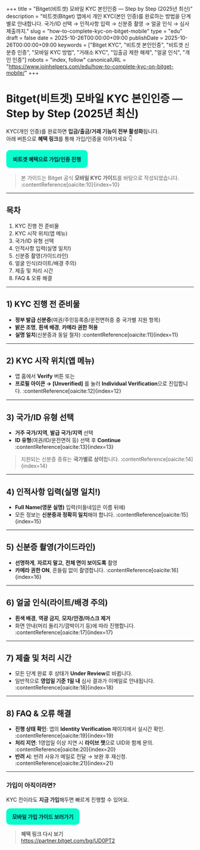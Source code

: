 +++
title = "Bitget(비트겟) 모바일 KYC 본인인증 — Step by Step (2025년 최신)"
description = "비트겟(Bitget) 앱에서 개인 KYC(본인 인증)를 완료하는 방법을 단계별로 안내합니다. 국가/ID 선택 → 인적사항 입력 → 신분증 촬영 → 얼굴 인식 → 심사 제출까지."
slug = "how-to-complete-kyc-on-bitget-mobile"
type = "edu"
draft = false
date = 2025-10-26T00:00:00+09:00
publishDate = 2025-10-26T00:00:00+09:00
keywords = ["Bitget KYC", "비트겟 본인인증", "비트겟 신분증 인증", "모바일 KYC 방법", "거래소 KYC", "입출금 제한 해제", "얼굴 인식", "개인 인증"]
robots = "index, follow"
canonicalURL = "https://www.joinhelpers.com/edu/how-to-complete-kyc-on-bitget-mobile/"
+++

# Bitget(비트겟) 모바일 KYC 본인인증 — Step by Step (2025년 최신)

KYC(개인 인증)를 완료하면 **입금/출금/거래 기능이 전부 활성화**됩니다.  
아래 버튼으로 **혜택 링크**를 통해 가입/인증을 이어가세요 👇

<div style="margin: 16px 0;">
  <a href="https://partner.bitget.com/bg/UD0PT2" target="_blank" rel="nofollow sponsored" style="display:inline-block;padding:14px 18px;border-radius:10px;background:#09FCCC;color:#0B1F2A;font-weight:700;text-decoration:none;">비트겟 혜택으로 가입/인증 진행</a>
</div>

> 본 가이드는 Bitget 공식 **모바일 KYC 가이드**를 바탕으로 작성되었습니다. :contentReference[oaicite:10]{index=10}

---

## 목차
1. KYC 진행 전 준비물
2. KYC 시작 위치(앱 메뉴)
3. 국가/ID 유형 선택
4. 인적사항 입력(실명 일치!)
5. 신분증 촬영(가이드라인)
6. 얼굴 인식(라이트/배경 주의)
7. 제출 및 처리 시간
8. FAQ & 오류 해결

---

## 1) KYC 진행 전 준비물
- **정부 발급 신분증**(여권/주민등록증/운전면허증 중 국가별 지원 항목)  
- **밝은 조명**, **흰색 배경**, **카메라 권한 허용**  
- **실명 일치**(신분증과 동일 철자) :contentReference[oaicite:11]{index=11}

---

## 2) KYC 시작 위치(앱 메뉴)

- 앱 홈에서 **Verify** 버튼 또는  
- **프로필 아이콘 → [Unverified]** 를 눌러 **Individual Verification**으로 진입합니다. :contentReference[oaicite:12]{index=12}

---

## 3) 국가/ID 유형 선택

- **거주 국가/지역**, **발급 국가/지역** 선택  
- **ID 유형**(여권/ID/운전면허 등) 선택 후 **Continue** :contentReference[oaicite:13]{index=13}  
> 지원되는 신분증 종류는 **국가별로 상이**합니다. :contentReference[oaicite:14]{index=14}

---

## 4) 인적사항 입력(실명 일치!)

- **Full Name(영문 실명)** 입력(미들네임은 이름 뒤에)  
- 모든 정보는 **신분증과 정확히 일치**해야 합니다. :contentReference[oaicite:15]{index=15}

---

## 5) 신분증 촬영(가이드라인)

- **선명하게**, **자르지 말고**, **전체 면이 보이도록** 촬영  
- **카메라 권한 ON**, 흔들림 없이 촬영합니다. :contentReference[oaicite:16]{index=16}

---

## 6) 얼굴 인식(라이트/배경 주의)

- **흰색 배경**, **역광 금지**, **모자/안경/마스크 제거**  
- 화면 안내(머리 돌리기/깜박이기 등)에 따라 진행합니다. :contentReference[oaicite:17]{index=17}

---

## 7) 제출 및 처리 시간

- 모든 단계 완료 후 상태가 **Under Review**로 바뀝니다.  
- 일반적으로 **영업일 기준 1일 내** 심사 결과가 이메일로 안내됩니다. :contentReference[oaicite:18]{index=18}

---

## 8) FAQ & 오류 해결

- **진행 상태 확인**: 앱의 **Identity Verification** 페이지에서 실시간 확인. :contentReference[oaicite:19]{index=19}  
- **처리 지연**: 1영업일 이상 지연 시 **라이브 챗**으로 UID와 함께 문의. :contentReference[oaicite:20]{index=20}  
- **반려 시**: 반려 사유가 메일로 전달 → 보완 후 재신청. :contentReference[oaicite:21]{index=21}

---

### 가입이 아직이라면?
KYC 전이라도 **지금 가입**해두면 빠르게 진행할 수 있어요.

<div style="margin: 12px 0;">
  <a href="/edu/how-to-sign-up-on-bitget-step-by-step/" style="display:inline-block;padding:12px 16px;border-radius:10px;background:#09FCCC;color:#0B1F2A;font-weight:700;text-decoration:none;">모바일 가입 가이드 보러가기</a>
</div>

> **혜택 링크 다시 보기**  
> <a href="https://partner.bitget.com/bg/UD0PT2" target="_blank" rel="nofollow sponsored">https://partner.bitget.com/bg/UD0PT2</a>
